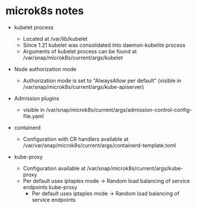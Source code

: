 # microk8s notes

- kubelet process
  - Located at /var/lib/kubelet
  - Since 1.21 kubelet was consolidated into daemon-kubelite process
  - Arguments of kubelet process can be found at /var/snap/microk8s/current/args/kubelet

- Node authorization mode
  - Authorization mode is set to "AlwaysAllow per default" (visible in /var/snap/microk8s/current/args/kube-apiserver)
  
- Admission plugins
  - visible in /var/snap/microk8s/current/args/admission-control-config-file.yaml

- containerd
  - Configuration with CR handlers available at /var/var/snap/microk8s/current/args/containerd-template.toml 

- kube-proxy
  - Configuration available at /var/snap/microk8s/current/args/kube-proxy
  - Per default uses iptaples mode -> Random load balancing of service endpoints
    kube-proxy
    - Per default uses iptaples mode -> Random load balancing of service endpoints
